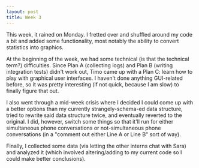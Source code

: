 ```yaml
---
layout: post
title: Week 3
---
```


This week, it rained on Monday. I fretted over and shuffled around my code
a bit and added some functionality, most notably the ability to convert
statistics into graphics.

At the beginning of the week, we had some technical
(is that the technical term?) difficulties. Since Plan A (collecting logs)
and Plan B (writing integration tests) didn't work out, Timo came up with a
Plan C: learn how to play with graphical user interfaces. I haven't done
anything GUI-related before, so it was pretty interesting (if not quick,
because I am slow) to finally figure that out.

I also went through a mid-week crisis where I decided I could come up with a
better options than my currently strangely-schema-ed data structure, tried to
rewrite said data structure twice, and eventually reverted to the original.
I did, however, switch some things so that it'll run for either simultaneous
phone conversations or not-simultaneous phone conversations (in a "comment out
either Line A or Line B" sort of way).

Finally, I collected some data (via letting the other interns chat with Sara)
and analyzed it (which involved altering/adding to my current code so I could
make better conclusions).
